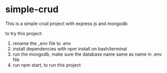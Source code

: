 # simple-crud

This is a simple crud project with express js and mongodb

to try this project:
1. rename the _env file to .env
2. install dependencies with npm install on bash/terminal
3. run the mongodb, make sure the database name same as name in .env file
4. run npm start, to run this project
